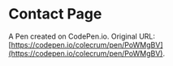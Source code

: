# Contact Page

A Pen created on CodePen.io. Original URL: [https://codepen.io/colecrum/pen/PoWMgBV](https://codepen.io/colecrum/pen/PoWMgBV).


